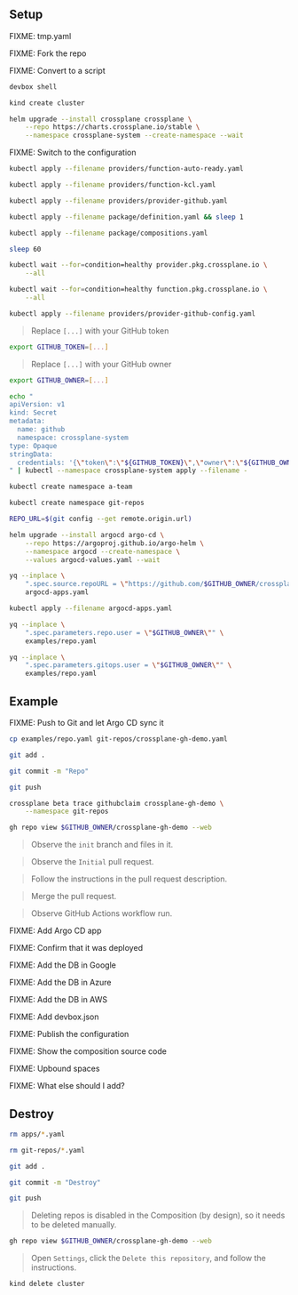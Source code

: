 ## Setup

FIXME: tmp.yaml

FIXME: Fork the repo

FIXME: Convert to a script

```sh
devbox shell

kind create cluster

helm upgrade --install crossplane crossplane \
    --repo https://charts.crossplane.io/stable \
    --namespace crossplane-system --create-namespace --wait
```

FIXME: Switch to the configuration

```sh
kubectl apply --filename providers/function-auto-ready.yaml

kubectl apply --filename providers/function-kcl.yaml

kubectl apply --filename providers/provider-github.yaml

kubectl apply --filename package/definition.yaml && sleep 1

kubectl apply --filename package/compositions.yaml

sleep 60

kubectl wait --for=condition=healthy provider.pkg.crossplane.io \
    --all

kubectl wait --for=condition=healthy function.pkg.crossplane.io \
    --all

kubectl apply --filename providers/provider-github-config.yaml
```

> Replace `[...]` with your GitHub token

```sh
export GITHUB_TOKEN=[...]
```

> Replace `[...]` with your GitHub owner

```sh
export GITHUB_OWNER=[...]

echo "
apiVersion: v1
kind: Secret
metadata:
  name: github
  namespace: crossplane-system
type: Opaque
stringData:
  credentials: '{\"token\":\"${GITHUB_TOKEN}\",\"owner\":\"${GITHUB_OWNER}\"}'
" | kubectl --namespace crossplane-system apply --filename -

kubectl create namespace a-team

kubectl create namespace git-repos

REPO_URL=$(git config --get remote.origin.url)

helm upgrade --install argocd argo-cd \
    --repo https://argoproj.github.io/argo-helm \
    --namespace argocd --create-namespace \
    --values argocd-values.yaml --wait

yq --inplace \
    ".spec.source.repoURL = \"https://github.com/$GITHUB_OWNER/crossplane-gh\"" \
    argocd-apps.yaml

kubectl apply --filename argocd-apps.yaml

yq --inplace \
    ".spec.parameters.repo.user = \"$GITHUB_OWNER\"" \
    examples/repo.yaml

yq --inplace \
    ".spec.parameters.gitops.user = \"$GITHUB_OWNER\"" \
    examples/repo.yaml
```

## Example

FIXME: Push to Git and let Argo CD sync it

```sh
cp examples/repo.yaml git-repos/crossplane-gh-demo.yaml

git add .

git commit -m "Repo"

git push

crossplane beta trace githubclaim crossplane-gh-demo \
    --namespace git-repos

gh repo view $GITHUB_OWNER/crossplane-gh-demo --web
```

> Observe the `init` branch and files in it.

> Observe the `Initial` pull request.

> Follow the instructions in the pull request description.

> Merge the pull request.

> Observe GitHub Actions workflow run.





FIXME: Add Argo CD app

FIXME: Confirm that it was deployed

FIXME: Add the DB in Google

FIXME: Add the DB in Azure

FIXME: Add the DB in AWS

FIXME: Add devbox.json

FIXME: Publish the configuration

FIXME: Show the composition source code

FIXME: Upbound spaces

FIXME: What else should I add?

## Destroy

```sh
rm apps/*.yaml

rm git-repos/*.yaml

git add .

git commit -m "Destroy"

git push
```

> Deleting repos is disabled in the Composition (by design), so it needs to be deleted manually.

```sh
gh repo view $GITHUB_OWNER/crossplane-gh-demo --web
```

> Open `Settings`, click the `Delete this repository`, and follow the instructions.

```sh
kind delete cluster
```